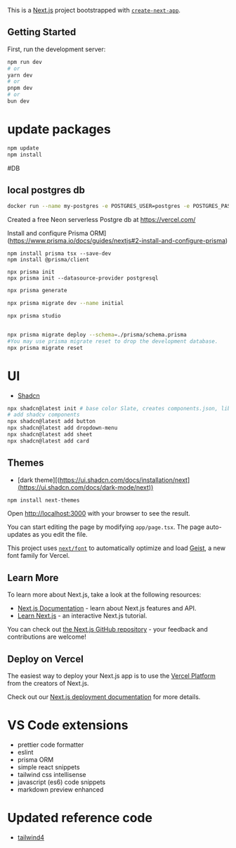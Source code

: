 This is a [Next.js](https://nextjs.org) project bootstrapped with [`create-next-app`](https://nextjs.org/docs/app/api-reference/cli/create-next-app).

## Getting Started

First, run the development server:

```bash
npm run dev
# or
yarn dev
# or
pnpm dev
# or
bun dev
```

# update packages

```bash
npm update
npm install
```

#DB

## local postgres db

```bash
docker run --name my-postgres -e POSTGRES_USER=postgres -e POSTGRES_PASSWORD=pa55word -e POSTGRES_DB=thefleursdb -p 5432:5432 -v db_data:/var/lib/postgresql/data -d postgres:latest
```

Created a free Neon serverless Postgre db at https://vercel.com/

Install and confiqure Prisma ORM](https://www.prisma.io/docs/guides/nextjs#2-install-and-configure-prisma)

```
npm install prisma tsx --save-dev
npm install @prisma/client

npx prisma init
npx prisma init --datasource-provider postgresql
```

```bash
npx prisma generate

npx prisma migrate dev --name initial

npx prisma studio


npx prisma migrate deploy --schema=./prisma/schema.prisma
#You may use prisma migrate reset to drop the development database.
npx prisma migrate reset
```

# UI

- [Shadcn](https://ui.shadcn.com/docs/installation/next)

```bash
npx shadcn@latest init # base color Slate, creates components.json, lib\utils.ts
# add shadcv components
npx shadcn@latest add button
npx shadcn@latest add dropdown-menu
npx shadcn@latest add sheet
npx shadcn@latest add card
```

## Themes

- [dark theme][(https://ui.shadcn.com/docs/installation/next](https://ui.shadcn.com/docs/dark-mode/next))

```bash
npm install next-themes

```

Open [http://localhost:3000](http://localhost:3000) with your browser to see the result.

You can start editing the page by modifying `app/page.tsx`. The page auto-updates as you edit the file.

This project uses [`next/font`](https://nextjs.org/docs/app/building-your-application/optimizing/fonts) to automatically optimize and load [Geist](https://vercel.com/font), a new font family for Vercel.

## Learn More

To learn more about Next.js, take a look at the following resources:

- [Next.js Documentation](https://nextjs.org/docs) - learn about Next.js features and API.
- [Learn Next.js](https://nextjs.org/learn) - an interactive Next.js tutorial.

You can check out [the Next.js GitHub repository](https://github.com/vercel/next.js) - your feedback and contributions are welcome!

## Deploy on Vercel

The easiest way to deploy your Next.js app is to use the [Vercel Platform](https://vercel.com/new?utm_medium=default-template&filter=next.js&utm_source=create-next-app&utm_campaign=create-next-app-readme) from the creators of Next.js.

Check out our [Next.js deployment documentation](https://nextjs.org/docs/app/building-your-application/deploying) for more details.

# VS Code extensions

- prettier code formatter
- eslint
- prisma ORM
- simple react snippets
- tailwind css intellisense
- javascript (es6) code snippets
- markdown preview enhanced

# Updated reference code

- [tailwind4](https://github.com/bradtraversy/prostore/tree/tailwind4)

```

```
